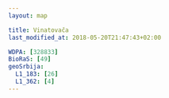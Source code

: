 ```yaml
---
layout: map

title: Vinatovača
last_modified_at: 2018-05-20T21:47:43+02:00

WDPA: [328833]
BioRaS: [49]
geoSrbija:
  L1_183: [26]
  L1_362: [4]
---
```


